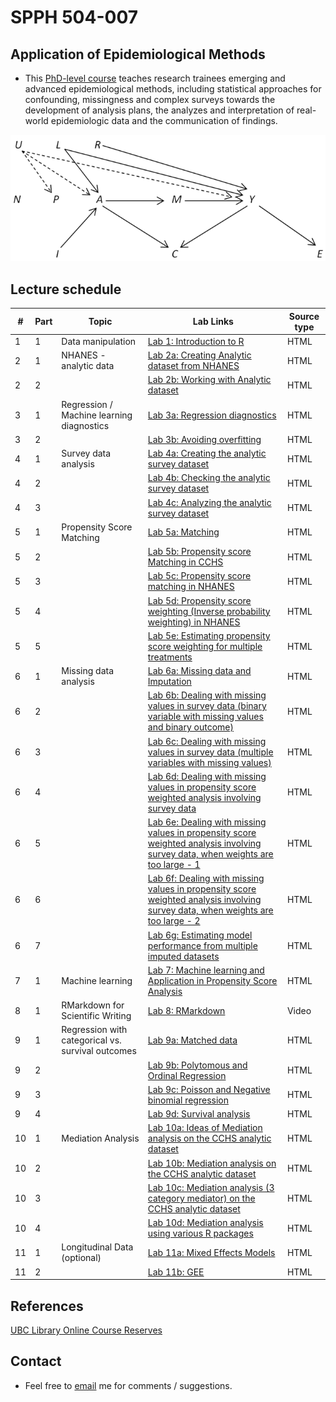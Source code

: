 # SPPH 504-007

## Application of Epidemiological Methods

- This [PhD-level course](https://med-fom-spph.sites.olt.ubc.ca/files/2018/04/SPPH-504-007-Course-Outline-Sep-2019.pdf) teaches research trainees emerging and advanced epidemiological methods, including statistical approaches for confounding, missingness and complex surveys towards the development of analysis plans, the analyzes and interpretation of real-world epidemiologic data and the communication of findings.

![image](504007.png)

## Lecture schedule

| # | Part | Topic | Lab Links | Source type |
|---|---|-----------------|------------------------------------|-------|
| 1 | 1 | Data manipulation | [Lab 1: Introduction to R](https://htmlpreview.github.io/?https://raw.githubusercontent.com/ehsanx/spph504-007/master/Lab1/lab1.html) |   HTML
| 2 | 1 | NHANES - analytic data | [Lab 2a: Creating Analytic dataset from NHANES](https://htmlpreview.github.io/?https://raw.githubusercontent.com/ehsanx/spph504-007/master/Lab2/lab2a.html) |   HTML
| 2 | 2 |  | [Lab 2b: Working with Analytic dataset](https://htmlpreview.github.io/?https://raw.githubusercontent.com/ehsanx/spph504-007/master/Lab2/lab2b.html) |   HTML
| 3 | 1 | Regression / Machine learning diagnostics | [Lab 3a: Regression diagnostics](https://htmlpreview.github.io/?https://raw.githubusercontent.com/ehsanx/spph504-007/master/Lab3/lab3a.html) |   HTML
| 3 | 2 |  | [Lab 3b: Avoiding overfitting](https://htmlpreview.github.io/?https://raw.githubusercontent.com/ehsanx/spph504-007/master/Lab3/lab3b.html) |   HTML
| 4 | 1 | Survey data analysis | [Lab 4a: Creating the analytic survey dataset](https://htmlpreview.github.io/?https://raw.githubusercontent.com/ehsanx/spph504-007/master/Lab4/lab4a.html) |   HTML
| 4 | 2 |  | [Lab 4b: Checking the analytic survey dataset](https://htmlpreview.github.io/?https://raw.githubusercontent.com/ehsanx/spph504-007/master/Lab4/lab4b.html) |   HTML 
| 4 | 3 |  | [Lab 4c: Analyzing the analytic survey dataset](https://htmlpreview.github.io/?https://raw.githubusercontent.com/ehsanx/spph504-007/master/Lab4/lab4a.html) |   HTML
| 5 | 1 | Propensity Score Matching | [Lab 5a: Matching](https://htmlpreview.github.io/?https://raw.githubusercontent.com/ehsanx/spph504-007/master/Lab5/Lab-5-0-Matching-CCHS.html) |   HTML
| 5 | 2 |  | [Lab 5b: Propensity score Matching in CCHS](https://htmlpreview.github.io/?https://raw.githubusercontent.com/ehsanx/spph504-007/master/Lab5/Lab-5-1-PSmatching-CCHS.html) |   HTML 
| 5 | 3 |  | [Lab 5c: Propensity score matching in NHANES](https://htmlpreview.github.io/?https://raw.githubusercontent.com/ehsanx/spph504-007/master/Lab5/Lab-5-2-PSMatching-NHANES.html) |   HTML
| 5 | 4 |  | [Lab 5d: Propensity score weighting (Inverse probability weighting) in NHANES](https://htmlpreview.github.io/?https://raw.githubusercontent.com/ehsanx/spph504-007/master/Lab5/Lab-5-3-PSWeighting-NHANES.html) |   HTML
| 5 | 5 |  | [Lab 5e: Estimating propensity score weighting for multiple treatments](https://htmlpreview.github.io/?https://raw.githubusercontent.com/ehsanx/spph504-007/master/Lab5/Lab-5-4-multipleTx.html) |   HTML
| 6 | 1 | Missing data analysis | [Lab 6a: Missing data and Imputation](https://htmlpreview.github.io/?https://raw.githubusercontent.com/ehsanx/spph504-007/master/Lab6/lab6part1.html) |   HTML
| 6 | 2 |  | [Lab 6b: Dealing with missing values in survey data (binary variable with missing values and binary outcome)](https://htmlpreview.github.io/?https://raw.githubusercontent.com/ehsanx/spph504-007/master/Lab6/lab6part2.html) |   HTML 
| 6 | 3 |  | [Lab 6c: Dealing with missing values in survey data (multiple variables with missing values)](https://htmlpreview.github.io/?https://raw.githubusercontent.com/ehsanx/spph504-007/master/Lab6/lab6part3.html) |   HTML
| 6 | 4 |  | [Lab 6d: Dealing with missing values in propensity score weighted analysis involving survey data](https://htmlpreview.github.io/?https://raw.githubusercontent.com/ehsanx/spph504-007/master/Lab6/lab6part4A.html) |   HTML
| 6 | 5 |  | [Lab 6e: Dealing with missing values in propensity score weighted analysis involving survey data, when weights are too large - 1](https://htmlpreview.github.io/?https://raw.githubusercontent.com/ehsanx/spph504-007/master/Lab6/lab6part4B.html) |   HTML
| 6 | 6 |  | [Lab 6f: Dealing with missing values in propensity score weighted analysis involving survey data, when weights are too large - 2](https://htmlpreview.github.io/?https://raw.githubusercontent.com/ehsanx/spph504-007/master/Lab6/lab6part6.html) |   HTML
| 6 | 7 |  | [Lab 6g: Estimating model performance from multiple imputed datasets](https://htmlpreview.github.io/?https://raw.githubusercontent.com/ehsanx/spph504-007/master/Lab6/lab6part6A.html) |   HTML
| 7 | 1 | Machine learning | [Lab 7: Machine learning and Application in Propensity Score Analysis](https://htmlpreview.github.io/?https://raw.githubusercontent.com/ehsanx/spph504-007/master/Lab7/lab7.html) |   HTML
| 8 | 1 | RMarkdown for Scientific Writing | [Lab 8: RMarkdown](https://www.youtube.com/watch?v=DWxDWyqWnX0&t=1s)  |   Video
| 9 | 1 | Regression with categorical vs. survival outcomes | [Lab 9a: Matched data](https://htmlpreview.github.io/?https://raw.githubusercontent.com/ehsanx/spph504-007/master/Lab9/lab9part1.html) |   HTML
| 9 | 2 |  | [Lab 9b: Polytomous and Ordinal Regression](https://htmlpreview.github.io/?https://raw.githubusercontent.com/ehsanx/spph504-007/master/Lab9/lab9part2.html) |   HTML 
| 9 | 3 |  | [Lab 9c: Poisson and Negative binomial regression](https://htmlpreview.github.io/?https://raw.githubusercontent.com/ehsanx/spph504-007/master/Lab9/lab9part3.html) |   HTML
| 9 | 4 |  | [Lab 9d: Survival analysis](https://htmlpreview.github.io/?https://raw.githubusercontent.com/ehsanx/spph504-007/master/Lab9/lab9part4.html) |   HTML
| 10 | 1 | Mediation Analysis | [Lab 10a: Ideas of Mediation analysis on the CCHS analytic dataset](https://htmlpreview.github.io/?https://raw.githubusercontent.com/ehsanx/spph504-007/master/Lab10/Lab-10-1-mediation.html) |   HTML
| 10 | 2 |  | [Lab 10b: Mediation analysis on the CCHS analytic dataset](https://htmlpreview.github.io/?https://raw.githubusercontent.com/ehsanx/spph504-007/master/Lab10/Lab-10-2-mediation.html) |   HTML 
| 10 | 3 |  | [Lab 10c: Mediation analysis (3 category mediator) on the CCHS analytic dataset](https://htmlpreview.github.io/?https://raw.githubusercontent.com/ehsanx/spph504-007/master/Lab10/Lab-10-3-mediation.html) |   HTML
| 10 | 4 |  | [Lab 10d: Mediation analysis using various R packages](https://htmlpreview.github.io/?https://raw.githubusercontent.com/ehsanx/spph504-007/master/Lab10/Lab-10-4-mediation.html) |   HTML
| 11 | 1 | Longitudinal Data (optional) | [Lab 11a: Mixed Effects Models](https://htmlpreview.github.io/?https://raw.githubusercontent.com/ehsanx/spph504-007/master/Lab10/Lab-10-1-mediation.html) |   HTML
| 11 | 2 |  | [Lab 11b: GEE](https://htmlpreview.github.io/?https://raw.githubusercontent.com/ehsanx/spph504-007/master/Lab10/Lab-10-2-mediation.html) |   HTML 

## References

[UBC Library Online Course Reserves](https://courses.library.ubc.ca/instructorhome/id/136279)


## Contact

- Feel free to [email](http://ehsank.com/) me for comments / suggestions.